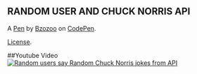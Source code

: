 RANDOM USER AND CHUCK NORRIS API
--------------------------------
A [Pen](https://codepen.io/bzozoo/pen/MWENVML) by [Bzozoo](https://codepen.io/bzozoo) on [CodePen](https://codepen.io).

[License](https://codepen.io/license/pen/MWENVML).

##Youtube Video
<a href="https://youtu.be/2SwkyBmMTI4"><img src="https://img.youtube.com/vi/2SwkyBmMTI4/0.jpg" title="Random users say Random Chuck Norris jokes from API" alt="Random users say Random Chuck Norris jokes from API"/></a>
